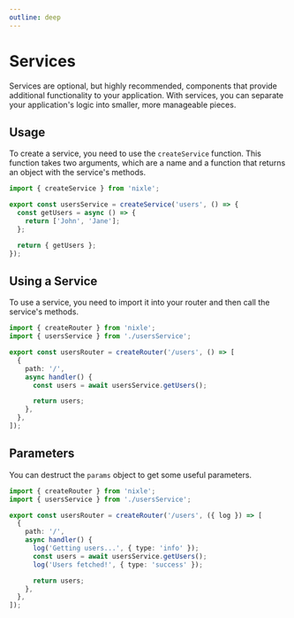 ```yaml
---
outline: deep
---
```


# Services

Services are optional, but highly recommended, components that provide additional functionality to your application. With services, you can separate your application's logic into smaller, more manageable pieces.

## Usage

To create a service, you need to use the `createService` function. This function takes two arguments, which are a name and a function that returns an object with the service's methods.

```ts
import { createService } from 'nixle';

export const usersService = createService('users', () => {
  const getUsers = async () => {
    return ['John', 'Jane'];
  };

  return { getUsers };
});
```

## Using a Service

To use a service, you need to import it into your router and then call the service's methods.

```ts
import { createRouter } from 'nixle';
import { usersService } from './usersService';

export const usersRouter = createRouter('/users', () => [
  {
    path: '/',
    async handler() {
      const users = await usersService.getUsers();

      return users;
    },
  },
]);
```

## Parameters

You can destruct the `params` object to get some useful parameters.

```ts
import { createRouter } from 'nixle';
import { usersService } from './usersService';

export const usersRouter = createRouter('/users', ({ log }) => [
  {
    path: '/',
    async handler() {
      log('Getting users...', { type: 'info' });
      const users = await usersService.getUsers();
      log('Users fetched!', { type: 'success' });

      return users;
    },
  },
]);
```
